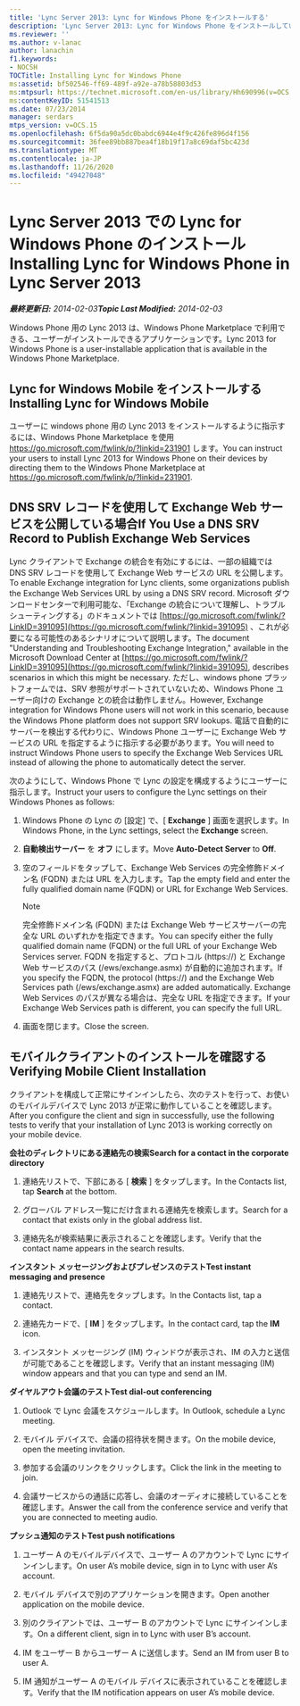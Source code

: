 ```yaml
---
title: 'Lync Server 2013: Lync for Windows Phone をインストールする'
description: 'Lync Server 2013: Lync for Windows Phone をインストールしています。'
ms.reviewer: ''
ms.author: v-lanac
author: lanachin
f1.keywords:
- NOCSH
TOCTitle: Installing Lync for Windows Phone
ms:assetid: bf502546-ff69-489f-a92e-a78b58803d53
ms:mtpsurl: https://technet.microsoft.com/en-us/library/Hh690996(v=OCS.15)
ms:contentKeyID: 51541513
ms.date: 07/23/2014
manager: serdars
mtps_version: v=OCS.15
ms.openlocfilehash: 6f5da90a5dc0babdc6944e4f9c426fe896d4f156
ms.sourcegitcommit: 36fee89bb887bea4f18b19f17a8c69daf5bc423d
ms.translationtype: MT
ms.contentlocale: ja-JP
ms.lasthandoff: 11/26/2020
ms.locfileid: "49427048"
---
```

# <a name="installing-lync-for-windows-phone-in-lync-server-2013"></a><span data-ttu-id="45971-103">Lync Server 2013 での Lync for Windows Phone のインストール</span><span class="sxs-lookup"><span data-stu-id="45971-103">Installing Lync for Windows Phone in Lync Server 2013</span></span>

<div data-xmlns="http://www.w3.org/1999/xhtml">

<div class="topic" data-xmlns="http://www.w3.org/1999/xhtml" data-msxsl="urn:schemas-microsoft-com:xslt" data-cs="https://msdn.microsoft.com/">

<div data-asp="https://msdn2.microsoft.com/asp">



</div>

<div id="mainSection">

<div id="mainBody"><span data-ttu-id="45971-104">

<span> </span></span><span class="sxs-lookup"><span data-stu-id="45971-104">

<span> </span></span></span>

<span data-ttu-id="45971-105">_**最終更新日:** 2014-02-03_</span><span class="sxs-lookup"><span data-stu-id="45971-105">_**Topic Last Modified:** 2014-02-03_</span></span>

<span data-ttu-id="45971-106">Windows Phone 用の Lync 2013 は、Windows Phone Marketplace で利用できる、ユーザーがインストールできるアプリケーションです。</span><span class="sxs-lookup"><span data-stu-id="45971-106">Lync 2013 for Windows Phone is a user-installable application that is available in the Windows Phone Marketplace.</span></span>

<div>

## <a name="installing-lync-for-windows-mobile"></a><span data-ttu-id="45971-107">Lync for Windows Mobile をインストールする</span><span class="sxs-lookup"><span data-stu-id="45971-107">Installing Lync for Windows Mobile</span></span>

<span data-ttu-id="45971-108">ユーザーに windows phone 用の Lync 2013 をインストールするように指示するには、Windows Phone Marketplace を使用 <https://go.microsoft.com/fwlink/p/?linkid=231901> します。</span><span class="sxs-lookup"><span data-stu-id="45971-108">You can instruct your users to install Lync 2013 for Windows Phone on their devices by directing them to the Windows Phone Marketplace at <https://go.microsoft.com/fwlink/p/?linkid=231901>.</span></span>

</div>

<div>

## <a name="if-you-use-a-dns-srv-record-to-publish-exchange-web-services"></a><span data-ttu-id="45971-109">DNS SRV レコードを使用して Exchange Web サービスを公開している場合</span><span class="sxs-lookup"><span data-stu-id="45971-109">If You Use a DNS SRV Record to Publish Exchange Web Services</span></span>

<span data-ttu-id="45971-110">Lync クライアントで Exchange の統合を有効にするには、一部の組織では DNS SRV レコードを使用して Exchange Web サービスの URL を公開します。</span><span class="sxs-lookup"><span data-stu-id="45971-110">To enable Exchange integration for Lync clients, some organizations publish the Exchange Web Services URL by using a DNS SRV record.</span></span> <span data-ttu-id="45971-111">Microsoft ダウンロードセンターで利用可能な、「Exchange の統合について理解し、トラブルシューティングする」のドキュメントでは [https://go.microsoft.com/fwlink/?LinkID=391095](https://go.microsoft.com/fwlink/?linkid=391095) 、これが必要になる可能性のあるシナリオについて説明します。</span><span class="sxs-lookup"><span data-stu-id="45971-111">The document "Understanding and Troubleshooting Exchange Integration," available in the Microsoft Download Center at [https://go.microsoft.com/fwlink/?LinkID=391095](https://go.microsoft.com/fwlink/?linkid=391095), describes scenarios in which this might be necessary.</span></span> <span data-ttu-id="45971-112">ただし、windows phone プラットフォームでは、SRV 参照がサポートされていないため、Windows Phone ユーザー向けの Exchange との統合は動作しません。</span><span class="sxs-lookup"><span data-stu-id="45971-112">However, Exchange integration for Windows Phone users will not work in this scenario, because the Windows Phone platform does not support SRV lookups.</span></span> <span data-ttu-id="45971-113">電話で自動的にサーバーを検出する代わりに、Windows Phone ユーザーに Exchange Web サービスの URL を指定するように指示する必要があります。</span><span class="sxs-lookup"><span data-stu-id="45971-113">You will need to instruct Windows Phone users to specify the Exchange Web Services URL instead of allowing the phone to automatically detect the server.</span></span>

<span data-ttu-id="45971-114">次のようにして、Windows Phone で Lync の設定を構成するようにユーザーに指示します。</span><span class="sxs-lookup"><span data-stu-id="45971-114">Instruct your users to configure the Lync settings on their Windows Phones as follows:</span></span>

1.  <span data-ttu-id="45971-115">Windows Phone の Lync の [設定] で、[ **Exchange** ] 画面を選択します。</span><span class="sxs-lookup"><span data-stu-id="45971-115">In Windows Phone, in the Lync settings, select the **Exchange** screen.</span></span>

2.  <span data-ttu-id="45971-116">**自動検出サーバー** を **オフ** にします。</span><span class="sxs-lookup"><span data-stu-id="45971-116">Move **Auto-Detect Server** to **Off**.</span></span>

3.  <span data-ttu-id="45971-117">空のフィールドをタップして、Exchange Web Services の完全修飾ドメイン名 (FQDN) または URL を入力します。</span><span class="sxs-lookup"><span data-stu-id="45971-117">Tap the empty field and enter the fully qualified domain name (FQDN) or URL for Exchange Web Services.</span></span>
    
    <div>
    

    > [!NOTE]  
    > <span data-ttu-id="45971-118">完全修飾ドメイン名 (FQDN) または Exchange Web サービスサーバーの完全な URL のいずれかを指定できます。</span><span class="sxs-lookup"><span data-stu-id="45971-118">You can specify either the fully qualified domain name (FQDN) or the full URL of your Exchange Web Services server.</span></span> <span data-ttu-id="45971-119">FQDN を指定すると、プロトコル (https://) と Exchange Web サービスのパス (/ews/exchange.asmx) が自動的に追加されます。</span><span class="sxs-lookup"><span data-stu-id="45971-119">If you specify the FQDN, the protocol (https://) and the Exchange Web Services path (/ews/exchange.asmx) are added automatically.</span></span> <span data-ttu-id="45971-120">Exchange Web Services のパスが異なる場合は、完全な URL を指定できます。</span><span class="sxs-lookup"><span data-stu-id="45971-120">If your Exchange Web Services path is different, you can specify the full URL.</span></span>

    
    </div>

4.  <span data-ttu-id="45971-121">画面を閉じます。</span><span class="sxs-lookup"><span data-stu-id="45971-121">Close the screen.</span></span>

</div>

<div>

## <a name="verifying-mobile-client-installation"></a><span data-ttu-id="45971-122">モバイルクライアントのインストールを確認する</span><span class="sxs-lookup"><span data-stu-id="45971-122">Verifying Mobile Client Installation</span></span>

<span data-ttu-id="45971-123">クライアントを構成して正常にサインインしたら、次のテストを行って、お使いのモバイルデバイスで Lync 2013 が正常に動作していることを確認します。</span><span class="sxs-lookup"><span data-stu-id="45971-123">After you configure the client and sign in successfully, use the following tests to verify that your installation of Lync 2013 is working correctly on your mobile device.</span></span>

<span data-ttu-id="45971-124">**会社のディレクトリにある連絡先の検索**</span><span class="sxs-lookup"><span data-stu-id="45971-124">**Search for a contact in the corporate directory**</span></span>

1.  <span data-ttu-id="45971-125">連絡先リストで、下部にある [ **検索** ] をタップします。</span><span class="sxs-lookup"><span data-stu-id="45971-125">In the Contacts list, tap **Search** at the bottom.</span></span>

2.  <span data-ttu-id="45971-126">グローバル アドレス一覧にだけ含まれる連絡先を検索します。</span><span class="sxs-lookup"><span data-stu-id="45971-126">Search for a contact that exists only in the global address list.</span></span>

3.  <span data-ttu-id="45971-127">連絡先名が検索結果に表示されることを確認します。</span><span class="sxs-lookup"><span data-stu-id="45971-127">Verify that the contact name appears in the search results.</span></span>

<span data-ttu-id="45971-128">**インスタント メッセージングおよびプレゼンスのテスト**</span><span class="sxs-lookup"><span data-stu-id="45971-128">**Test instant messaging and presence**</span></span>

1.  <span data-ttu-id="45971-129">連絡先リストで、連絡先をタップします。</span><span class="sxs-lookup"><span data-stu-id="45971-129">In the Contacts list, tap a contact.</span></span>

2.  <span data-ttu-id="45971-130">連絡先カードで、[ **IM** ] をタップします。</span><span class="sxs-lookup"><span data-stu-id="45971-130">In the contact card, tap the **IM** icon.</span></span>

3.  <span data-ttu-id="45971-131">インスタント メッセージング (IM) ウィンドウが表示され、IM の入力と送信が可能であることを確認します。</span><span class="sxs-lookup"><span data-stu-id="45971-131">Verify that an instant messaging (IM) window appears and that you can type and send an IM.</span></span>

<span data-ttu-id="45971-132">**ダイヤルアウト会議のテスト**</span><span class="sxs-lookup"><span data-stu-id="45971-132">**Test dial-out conferencing**</span></span>

1.  <span data-ttu-id="45971-133">Outlook で Lync 会議をスケジュールします。</span><span class="sxs-lookup"><span data-stu-id="45971-133">In Outlook, schedule a Lync meeting.</span></span>

2.  <span data-ttu-id="45971-134">モバイル デバイスで、会議の招待状を開きます。</span><span class="sxs-lookup"><span data-stu-id="45971-134">On the mobile device, open the meeting invitation.</span></span>

3.  <span data-ttu-id="45971-135">参加する会議のリンクをクリックします。</span><span class="sxs-lookup"><span data-stu-id="45971-135">Click the link in the meeting to join.</span></span>

4.  <span data-ttu-id="45971-136">会議サービスからの通話に応答し、会議のオーディオに接続していることを確認します。</span><span class="sxs-lookup"><span data-stu-id="45971-136">Answer the call from the conference service and verify that you are connected to meeting audio.</span></span>

<span data-ttu-id="45971-137">**プッシュ通知のテスト**</span><span class="sxs-lookup"><span data-stu-id="45971-137">**Test push notifications**</span></span>

1.  <span data-ttu-id="45971-138">ユーザー A のモバイルデバイスで、ユーザー A のアカウントで Lync にサインインします。</span><span class="sxs-lookup"><span data-stu-id="45971-138">On user A’s mobile device, sign in to Lync with user A’s account.</span></span>

2.  <span data-ttu-id="45971-139">モバイル デバイスで別のアプリケーションを開きます。</span><span class="sxs-lookup"><span data-stu-id="45971-139">Open another application on the mobile device.</span></span>

3.  <span data-ttu-id="45971-140">別のクライアントでは、ユーザー B のアカウントで Lync にサインインします。</span><span class="sxs-lookup"><span data-stu-id="45971-140">On a different client, sign in to Lync with user B’s account.</span></span>

4.  <span data-ttu-id="45971-141">IM をユーザー B からユーザー A に送信します。</span><span class="sxs-lookup"><span data-stu-id="45971-141">Send an IM from user B to user A.</span></span>

5.  <span data-ttu-id="45971-142">IM 通知がユーザー A のモバイル デバイスに表示されていることを確認します。</span><span class="sxs-lookup"><span data-stu-id="45971-142">Verify that the IM notification appears on user A’s mobile device.</span></span>

<span data-ttu-id="45971-143"></div>

</div>

<span> </span>

</div>

</div>

</span><span class="sxs-lookup"><span data-stu-id="45971-143"></div>

</div>

<span> </span>

</div>

</div>

</span></span></div>

